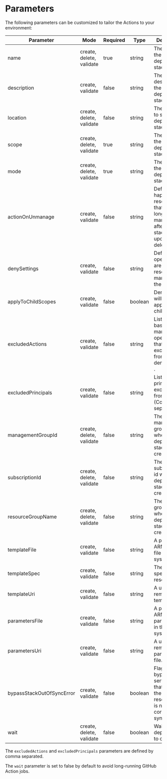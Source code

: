 # Parameters

The following parameters can be customized to tailor the Actions to your
environment:

| Parameter                 | Mode                     | Required | Type    | Description                                                                                         | Values                                       |
| ------------------------- | ------------------------ | -------- | ------- | --------------------------------------------------------------------------------------------------- | -------------------------------------------- |
| name                      | create, delete, validate | true     | string  | The name of the deployment stack.                                                                   |                                              |
| description               | create, validate         | false    | string  | The description of the deployment stack.                                                            |                                              |
| location                  | create, delete, validate | false    | string  | The location to store deployment stack.                                                             |                                              |
| scope                     | create, delete, validate | true     | string  | The scope of the deployment stack.                                                                  | managementGroup, subscription, resourceGroup |
| mode                      | create, delete, validate | true     | string  | The mode of the deployment stack action.                                                            | create, delete, validate                     |
| actionOnUnmanage          | create, validate         | false    | string  | Defines what happens to resources that are no longer managed after the stack is updated or deleted. | deleteAll, deleteResources, detachAll        |
| denySettings              | create, validate         | false    | string  | Define which operations are denied on resources managed by the stack.                               | denyDelete, denyWriteAndDelete, none         |
| applyToChildScopes        | create, validate         | false    | boolean | DenySettings will be applied to child scopes.                                                       |                                              |
| excludedActions           | create, validate         | false    | string  | List of role-based management operations that are excluded from the denySettings .                  |                                              |
| excludedPrincipals        | create, validate         | false    | string  | List of Entra principal IDs excluded from the lock (Comma seperated).                               |                                              |
| managementGroupId         | create, delete, validate | false    | string  | The management group id where the deployment stack will be created.                                 |                                              |
| subscriptionId            | create, delete, validate | false    | string  | The subscription id where the deployment stack will be created.                                     |                                              |
| resourceGroupName         | create, delete, validate | false    | string  | The resource group name where the deployment stack will be created.                                 |                                              |
| templateFile              | create, validate         | false    | string  | A path to a ARM or Bicep file in the file system.                                                   |                                              |
| templateSpec              | create, validate         | false    | string  | The template spec resource id.                                                                      |                                              |
| templateUri               | create, validate         | false    | string  | A uri to a remote template file.                                                                    |                                              |
| parametersFile            | create, validate         | false    | string  | A path to a ARM or Bicep paramter file in the file system.                                          |                                              |
| parametersUri             | create, validate         | false    | string  | A uri to a remote parameters file.                                                                  |                                              |
| bypassStackOutOfSyncError | create, validate         | false    | boolean | Flag to bypass service errors that indicate the stack resource list is not correctly synchronized.  | true, false                                  |
| wait                      | create, delete, validate | false    | boolean | Wait for the deployment to complete.                                                                | true, false                                  |

The `excludedActions` and `excludedPrincipals` parameters are defined by comma
separated.

The `wait` parameter is set to false by default to avoid long-running GitHub
Action jobs.
